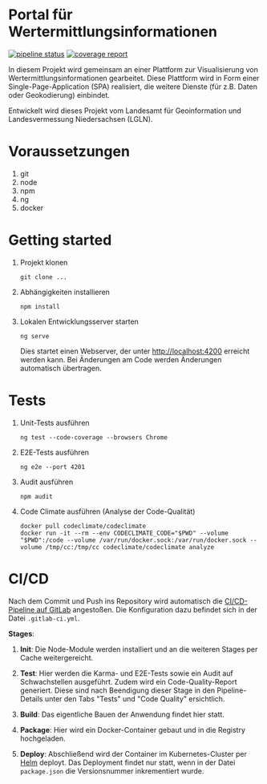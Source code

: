 # Portal für Wertermittlungsinformationen

[![pipeline status](https://gitlab.com/lgln/power.ni/power-frontend/badges/master/pipeline.svg)](https://gitlab.com/lgln/power.ni/power-frontend/-/commits/master)
[![coverage report](https://gitlab.com/lgln/power.ni/power-frontend/badges/master/coverage.svg)](https://gitlab.com/lgln/power.ni/power-frontend/-/commits/master)

In diesem Projekt wird gemeinsam an einer Plattform zur Visualisierung von Wertermittlungsinformationen gearbeitet.
Diese Plattform wird in Form einer Single-Page-Application (SPA) realisiert, die weitere Dienste (für z.B. Daten oder 
Geokodierung) einbindet. 

Entwickelt wird dieses Projekt vom Landesamt für Geoinformation und Landesvermessung Niedersachsen (LGLN).

# Voraussetzungen

1. git
2. node
3. npm
4. ng
5. docker

# Getting started

1. Projekt klonen  
    ```
   git clone ... 
   ```
2. Abhängigkeiten installieren  
    ```
    npm install
   ```
    
3. Lokalen Entwicklungsserver starten  
    ```
    ng serve
   ```  
    Dies startet einen Webserver, der unter [http://localhost:4200](http://localhost:4200) erreicht werden kann.
    Bei Änderungen am Code werden Änderungen automatisch übertragen. 
 
# Tests

1. Unit-Tests ausführen
   ```
   ng test --code-coverage --browsers Chrome
   ```

2. E2E-Tests ausführen
   ```
   ng e2e --port 4201
   ```
 
3. Audit ausführen
   ```
   npm audit
   ```

4. Code Climate ausführen (Analyse der Code-Qualität)
   ```
   docker pull codeclimate/codeclimate
   docker run -it --rm --env CODECLIMATE_CODE="$PWD" --volume "$PWD":/code --volume /var/run/docker.sock:/var/run/docker.sock --volume /tmp/cc:/tmp/cc codeclimate/codeclimate analyze
   ```

# CI/CD
Nach dem Commit und Push ins Repository wird automatisch die [CI/CD-Pipeline auf GitLab](https://gitlab.com/lgln/power.ni/power-frontend/pipelines) angestoßen.
Die Konfiguration dazu befindet sich in der Datei `.gitlab-ci.yml`.

**Stages**:
1. **Init**:
Die Node-Module werden installiert und an die weiteren Stages per Cache weitergereicht.

2. **Test**:
Hier werden die Karma- und E2E-Tests sowie ein Audit auf Schwachstellen ausgeführt.
Zudem wird ein Code-Quality-Report generiert.
Diese sind nach Beendigung dieser Stage in den Pipeline-Details unter den Tabs "Tests" und "Code Quality" ersichtlich.

3. **Build**:
Das eigentliche Bauen der Anwendung findet hier statt.

4. **Package**:
Hier wird ein Docker-Container gebaut und in die Registry hochgeladen.

5. **Deploy**:
Abschließend wird der Container im Kubernetes-Cluster per [Helm](https://helm.sh/) deployt.
Das Deployment findet nur statt, wenn in der Datei `package.json` die Versionsnummer inkrementiert wurde.
